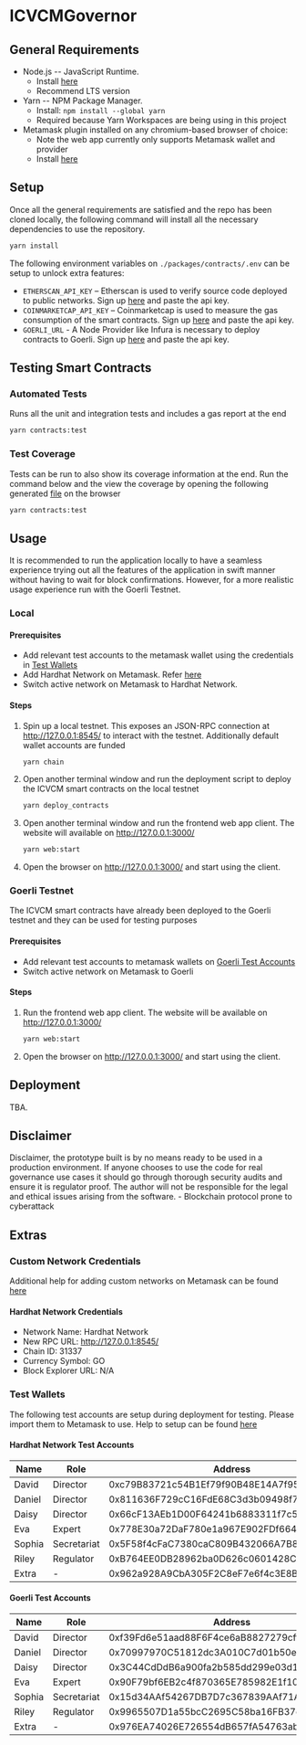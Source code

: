 # ICVCMGovernor

## General Requirements

* Node.js -- JavaScript Runtime.
  * Install [here](http://nodejs.org)
  * Recommend LTS version
* Yarn -- NPM Package Manager.
  * Install: `npm install --global yarn`
  * Required because Yarn Workspaces are being using in this project
* Metamask plugin installed on any chromium-based browser of choice:
  * Note the web app currently only supports Metamask wallet and provider
  * Install [here](https://chrome.google.com/webstore/detail/metamask/nkbihfbeogaeaoehlefnkodbefgpgknn)

## Setup

Once all the general requirements are satisfied and the repo has been cloned locally, the following command will install all the necessary dependencies to use the repository.

```bash
yarn install
```

The following environment variables on `./packages/contracts/.env` can be setup to unlock extra features:

* `ETHERSCAN_API_KEY` – Etherscan is used to verify source code deployed to public networks. Sign up [here](https://etherscan.io/apis) and paste the api key.
* `COINMARKETCAP_API_KEY` – Coinmarketcap is used to measure the gas consumption of the smart contracts. Sign up [here](https://coinmarketcap.com/) and paste the api key.
* `GOERLI_URL` - A Node Provider like Infura is necessary to deploy contracts to Goerli. Sign up [here](https://infura.io/) and paste the api key.

## Testing Smart Contracts

### Automated Tests

Runs all the unit and integration tests and includes a gas report at the end

```bash
yarn contracts:test
```

### Test Coverage

Tests can be run to also show its coverage information at the end. Run the command below and the view the coverage by opening the following generated [file](./packages/contracts/coverage/index.html) on the browser 

```bash
yarn contracts:test
```

## Usage

It is recommended to run the application locally to have a seamless experience trying out all the features of the application in swift manner without having to wait for block confirmations. However, for a more realistic usage experience run with the Goerli Testnet.
### Local

#### Prerequisites

* Add relevant test accounts to the metamask wallet using the credentials in [Test Wallets](#test-wallets) 
* Add Hardhat Network on Metamask. Refer [here](#custom-network-credentials)
* Switch active network on Metamask to Hardhat Network.

#### Steps

1. Spin up a local testnet. This exposes an JSON-RPC connection at http://127.0.0.1:8545/ to interact with the testnet. Additionally default wallet accounts are funded

    ```bash
    yarn chain
    ```

2. Open another terminal window and run the deployment script to deploy the ICVCM smart contracts on the local testnet

    ```bash
    yarn deploy_contracts
    ```

3. Open another terminal window and run the frontend web app client. The website will available on http://127.0.0.1:3000/

    ```bash
    yarn web:start
    ```

4. Open the browser on http://127.0.0.1:3000/ and start using the client.

### Goerli Testnet

The ICVCM smart contracts have already been deployed to the Goerli testnet and they can be used for testing purposes

#### Prerequisites

* Add relevant test accounts to metamask wallets on [Goerli Test Accounts](#goerli-test-accounts)
* Switch active network on Metamask to Goerli

#### Steps

1. Run the frontend web app client. The website will be available on http://127.0.0.1:3000/

    ```bash
    yarn web:start
    ```

2. Open the browser on http://127.0.0.1:3000/ and start using the client.

## Deployment

TBA.

## Disclaimer

Disclaimer, the prototype built is by no means ready to be used in a production environment. If anyone chooses to use the code for real governance use cases it should go through thorough security audits and ensure it is regulator proof. The author will not be responsible for the legal and ethical issues arising from the software. - Blockchain protocol prone to cyberattack



## Extras

### Custom Network Credentials

Additional help for adding custom networks on Metamask can be found [here](https://metamask.zendesk.com/hc/en-us/articles/360043227612-How-to-add-a-custom-network-RPC)

#### Hardhat Network Credentials

* Network Name: Hardhat Network
* New RPC URL: http://127.0.0.1:8545/
* Chain ID: 31337
* Currency Symbol: GO
* Block Explorer URL: N/A


### Test Wallets

The following test accounts are setup during deployment for testing. Please import them to Metamask to use. Help to setup can be found [here](https://metamask.zendesk.com/hc/en-us/articles/360015489331-How-to-import-an-account)

#### Hardhat Network Test Accounts

| Name   | Role        | Address                                    | Private Key                                                        |
|--------|-------------|--------------------------------------------|--------------------------------------------------------------------|
| David  | Director    | 0xc79B83721c54B1Ef79f90B48E14A7f95E085B189 | 0xb5c3c315dea37949f1ad28f34730cbc9b4e74ca8c99ee14c5ef61267b0100dfc |
| Daniel | Director    | 0x811636F729cC16FdE68C3d3b09498f759639f969 | 0x736d0790155167e515a96a2d2b56f941021b0e3fa58d2802db4ed5ae2d1ea155 |
| Daisy  | Director    | 0x66cF13AEb1D00F64241b6883311f7c50ddbE9c06 | 0x362f2921e69102d773e28b8ee902b29e49eee1e7e326270c3599e4e124f8565b |
| Eva    | Expert      | 0x778E30a72DaF780e1a967E902FDf6640A9b7DFF2 | 0x50e819baf4fc1ef7906196c7af9a1d215a06b440513644e5737cfc7b891f271b |
| Sophia | Secretariat | 0x5F58f4cFaC7380caC809B432066A7B85880C51A5 | 0x2ba8ea5ca87b749728a7a106cc14fd7890b600d4e7378470b4b3d8bf1d5a648b |
| Riley  | Regulator   | 0xB764EE0DB28962ba0D626c0601428C77FDA53de0 | 0x4d0d120d803960777dbfa29ba812c514ad30852c138fc5c49f104d1779a563a4 |
| Extra  | -           | 0x962a928A9CbA305F2C8eF7e6f4c3E8B90e2bC488 | 0x6358e297e10e421aa658c2e80b2d329ff5099314fd1b734e6cc4f437ed8a3012 |

#### Goerli Test Accounts 

| Name   | Role        | Address                                    | Private Key                                                        |
|--------|-------------|--------------------------------------------|--------------------------------------------------------------------|
| David  | Director    | 0xf39Fd6e51aad88F6F4ce6aB8827279cffFb92266 | 0xac0974bec39a17e36ba4a6b4d238ff944bacb478cbed5efcae784d7bf4f2ff80 |
| Daniel | Director    | 0x70997970C51812dc3A010C7d01b50e0d17dc79C8 | 0x59c6995e998f97a5a0044966f0945389dc9e86dae88c7a8412f4603b6b78690d |
| Daisy  | Director    | 0x3C44CdDdB6a900fa2b585dd299e03d12FA4293BC | 0x5de4111afa1a4b94908f83103eb1f1706367c2e68ca870fc3fb9a804cdab365a |
| Eva    | Expert      | 0x90F79bf6EB2c4f870365E785982E1f101E93b906 | 0x7c852118294e51e653712a81e05800f419141751be58f605c371e15141b007a6 |
| Sophia | Secretariat | 0x15d34AAf54267DB7D7c367839AAf71A00a2C6A65 | 0x47e179ec197488593b187f80a00eb0da91f1b9d0b13f8733639f19c30a34926a |
| Riley  | Regulator   | 0x9965507D1a55bcC2695C58ba16FB37d819B0A4dc | 0x8b3a350cf5c34c9194ca85829a2df0ec3153be0318b5e2d3348e872092edffba |
| Extra  | -           | 0x976EA74026E726554dB657fA54763abd0C3a0aa9 | 0x92db14e403b83dfe3df233f83dfa3a0d7096f21ca9b0d6d6b8d88b2b4ec1564e |
